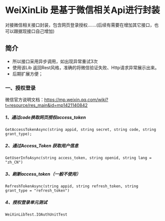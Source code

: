 # WeiXinLib 是基于微信相关Api进行封装
对接微信相关接口封装，包含网页登录授权.......(后续有需要在增加其它接口，也可以跟据现接口自己增加)

## 简介
- 所以接口采用异步调用，如出现异常重试3次
- 使用该Lib 返回Rest风格，准确的将微信验证失败、Http请求异常展示出来。
- 后期扩展方便；



### 一、授权登录
微信官方说明文档：https://mp.weixin.qq.com/wiki?t=resource/res_main&id=mp1421140842

##### 1、通过code换取网页授权access_token
```
GetAccessTokenAsync(string appid, string secret, string code, string grant_type);
```

##### 2、通过Access_Token 获取用户信息
```
GetUserInfoAsync(string access_token, string openid, string lang = "zh_CN")
```

##### 3、刷新access_token（一般不使用）
```
RefreshTokenAsync(string appid, string refresh_token, string grant_type = "refresh_token")

```

##### 4、授权登录单元测试
    WeiXinLibTest.IOAuthUnitTest




